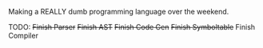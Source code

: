 Making a REALLY dumb programming language over the weekend.

TODO:
~~Finish Parser~~
~~Finish AST~~
~~Finish Code Gen~~
~~Finish Symboltable~~
Finish Compiler